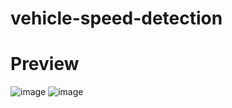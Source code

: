 # vehicle-speed-detection

# Preview
![image](https://github.com/jamAL108/vehicle-speed-detection/assets/115083239/5abcb7c2-9eb7-427a-b647-9617772e9bca)
![image](https://github.com/jamAL108/vehicle-speed-detection/assets/115083239/ddcbef8a-8255-44bd-be9a-fec430b64cbe)

